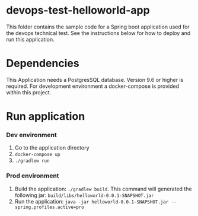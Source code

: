 # devops-test-helloworld-app

This folder contains the sample code for a Spring boot application used for the devops technical test. See the instructions below for how to deploy and run this application.

[ci-badge]: https://storage.googleapis.com/nodejs-getting-started-tests-badges/1-tests.svg

# Dependencies
This Application needs a PostgresSQL database. Version 9.6 or higher is required. For development environment a docker-compose is provided within this project.

# Run application

### Dev environment

1. Go to the application directory
2. `docker-compose up`
3. `./gradlew run`

### Prod environment

1. Build the application: `./gradlew build`. This command will generated the following jar: `build/libs/helloworld-0.0.1-SNAPSHOT.jar`
2. Run the application: `java -jar helloworld-0.0.1-SNAPSHOT.jar --spring.profiles.active=pro`

